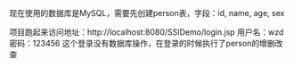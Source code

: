 现在使用的数据库是MySQL，需要先创建person表，字段：id, name, age, sex

项目跑起来访问地址：http://localhost:8080/SSIDemo/login.jsp 用户名：wzd 密码：123456 这个登录没有数据库操作，在登录的时候执行了person的增删改查

